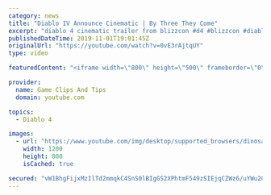 ```yaml
---
category: news
title: "Diablo IV Announce Cinematic | By Three They Come"
excerpt: "diablo 4 cinematic trailer from blizzcon #d4 #blizzcon #diablo."
publishedDateTime: 2019-11-01T19:01:45Z
originalUrl: "https://youtube.com/watch?v=0vE3rAjtqUY"
type: video

featuredContent: "<iframe width=\"800\" height=\"500\" frameborder=\"0\" src=\"https://www.youtube.com/embed/0vE3rAjtqUY\" allow=\"accelerometer; autoplay; encrypted-media; gyroscope; picture-in-picture\" allowfullscreen></iframe>"

provider:
  name: Game Clips And Tips
  domain: youtube.com

topics:
  - Diablo 4

images:
  - url: "https://www.youtube.com/img/desktop/supported_browsers/dinosaur.png"
    width: 1200
    height: 800
    isCached: true

secured: "vW1BhgFijxMzIlTd2mmqkC4SnS0lBIgGS2XPhtmF549zSIEjqCZWz6/uYWu2C0X/NTLP1PZ/iXi5iD2GXoQYAAKNKqkLI2xSedIDnUo1gcvjf21ITfcAcDZlXuythzZRJinFmUCXTlk1/D9IzGftfqsU5yl25NResxOuDVxRRMxwl+RYbM83Ce0H59zC6QLCJTmSe+TBwAStipfe+d/CDQcczaam2ITg7ep/TRXMZ1Nu1HTl0NR8/31jdKxAw9FoZ7NCb/aAhKpOQ+6qaxOtADN9cAIsyUKu3gu2DXqo8/c5Ur10QgXSRQxNoK/qthozMQUhkPcM7D3fqb0Dcje1+u/vOJ6M4c3wNCZLCKNcWChM+m5f++IQG7rC2ZNLfVYN9vHiN2qI06WJHQqNEWl9VA==;/UZjXufJLnuDgc6t3BFH3A=="
---
```


